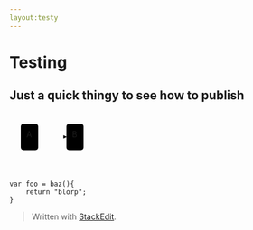 ```yaml
---
layout:testy
---
```


<h1 id="testing">Testing</h1>
<h2 id="just-a-quick-thingy-to-see-how-to-publish">Just a quick thingy to see how to publish</h2>
<div class="mermaid"><svg xmlns="http://www.w3.org/2000/svg" id="mermaid-svg-zXEJAlO5QFiudNRW" height="100%" viewBox="0 0 171.18333435058594 106.71665954589844" style="max-width:171.18333435058594px;"><g><g class="output"><g class="clusters"></g><g class="edgePaths"><g class="edgePath" style="opacity: 1;"><path class="path" d="M50.83332824707031,43.35832977294922L75.83332824707031,43.35832977294922L100.83332824707031,43.35832977294922" marker-end="url(#arrowhead328)" style="fill:none"></path><defs><marker id="arrowhead328" viewBox="0 0 10 10" refX="9" refY="5" markerUnits="strokeWidth" markerWidth="8" markerHeight="6" orient="auto"><path d="M 0 0 L 10 5 L 0 10 z" class="arrowheadPath" style="stroke-width: 1; stroke-dasharray: 1, 0;"></path></marker></defs></g></g><g class="edgeLabels"><g class="edgeLabel" style="opacity: 1;" transform=""><g transform="translate(0,0)" class="label"><foreignObject width="0" height="0"><div xmlns="http://www.w3.org/1999/xhtml" style="display: inline-block; white-space: nowrap;"><span class="edgeLabel"></span></div></foreignObject></g></g></g><g class="nodes"><g class="node" style="opacity: 1;" id="A" transform="translate(35.416664123535156,43.35832977294922)"><rect rx="5" ry="5" x="-15.416664123535156" y="-23.35832977294922" width="30.833328247070312" height="46.71665954589844"></rect><g class="label" transform="translate(0,0)"><g transform="translate(-5.416664123535156,-13.358329772949219)"><foreignObject width="10.833328247070312" height="26.716659545898438"><div xmlns="http://www.w3.org/1999/xhtml" style="display: inline-block; white-space: nowrap;">A</div></foreignObject></g></g></g><g class="node" style="opacity: 1;" id="B" transform="translate(116.00833129882812,43.35832977294922)"><rect rx="5" ry="5" x="-15.175003051757812" y="-23.35832977294922" width="30.350006103515625" height="46.71665954589844"></rect><g class="label" transform="translate(0,0)"><g transform="translate(-5.1750030517578125,-13.358329772949219)"><foreignObject width="10.350006103515625" height="26.716659545898438"><div xmlns="http://www.w3.org/1999/xhtml" style="display: inline-block; white-space: nowrap;">B</div></foreignObject></g></g></g></g></g></g></svg></div>
<pre class=" language-javascript"><code class="prism  language-javascript"><span class="token keyword">var</span> foo <span class="token operator">=</span> <span class="token function">baz</span><span class="token punctuation">(</span><span class="token punctuation">)</span><span class="token punctuation">{</span>
	<span class="token keyword">return</span> <span class="token string">"blorp"</span><span class="token punctuation">;</span>
<span class="token punctuation">}</span>
</code></pre>
<blockquote>
<p>Written with <a href="https://stackedit.io/">StackEdit</a>.</p>
</blockquote>

